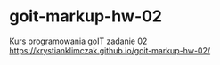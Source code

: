 # goit-markup-hw-02
Kurs programowania goIT zadanie 02
https://krystianklimczak.github.io/goit-markup-hw-02/